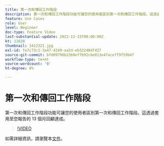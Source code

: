```yaml
---
title: 第一次和傳回工作階段
description: 第一次和傳回工作階段功能可讓您的使用者區別第一次和傳回工作階段。這透過套用至您報告的 13 個月回顧達成。
feature: Use Cases
role: User
level: Beginner
doc-type: Feature Video
last-substantial-update: 2022-12-15T00:00:00Z
kt: 11620
thumbnail: 3412321.jpg
exl-id: fe7c73c1-3a47-4249-aa2d-eb32248df427
source-git-commit: bfd09798b2360effb92c6e013e47aceff9f59b47
workflow-type: tm+mt
source-wordcount: '0'
ht-degree: 0%

---
```


# 第一次和傳回工作階段

第一次和傳回工作階段功能可讓您的使用者區別第一次和傳回工作階段。這透過套用至您報告的 13 個月回顧達成。

>[!VIDEO](https://video.tv.adobe.com/v/3412321/?quality=12&learn=on)

如需詳細資訊，請瀏覽本[文件](https://experienceleague.adobe.com/docs/analytics-platform/using/cja-usecases/data-views/data-views-usecases.html?lang=zh-Hant#new-repeat)。
